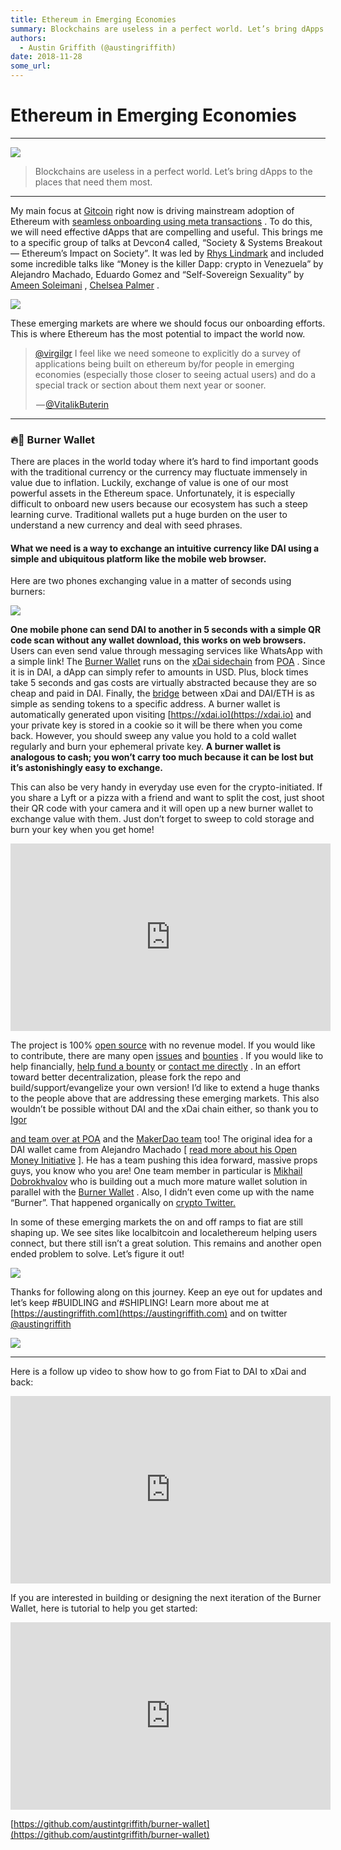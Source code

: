 ```yaml
---
title: Ethereum in Emerging Economies
summary: Blockchains are useless in a perfect world. Let’s bring dApps to the places that need them most. My main focus at Gitcoin right now is driving mainstream adoption of Ethereum with seamless onboarding using meta transactions . To do this, we will need effective dApps that are compelling and useful. This brings me to a specific group of talks at Devcon4 called, “Society & Systems Breakout — Ethereum’s Impact on Society”. It was led by Rhys Lindmark and included some incredible talks like “Money is
authors:
  - Austin Griffith (@austingriffith)
date: 2018-11-28
some_url: 
---
```


# Ethereum in Emerging Economies



----


![](https://api.beta.kauri.io:443/ipfs/QmStntke9yvjMVK3Aq7cHUjzzLWmWkk4rfoaCxGeaxYctX)

> Blockchains are useless in a perfect world. Let’s bring dApps to the places that need them most.


----

My main focus at 
[Gitcoin](https://gitcoin.co)
 right now is driving mainstream adoption of Ethereum with 
[seamless onboarding using meta transactions](https://medium.com/@austin_48503/technologies-driving-mainstream-web3-adoption-1b9d8686ba8c)
 . To do this, we will need effective dApps that are compelling and useful.
This brings me to a specific group of talks at Devcon4 called, “Society & Systems Breakout — Ethereum’s Impact on Society”. It was led by 
[Rhys Lindmark](https://medium.com/@RhysLindmark)
 and included some incredible talks like “Money is the killer Dapp: crypto in Venezuela” by Alejandro Machado, Eduardo Gomez and “Self-Sovereign Sexuality” by 
[Ameen Soleimani](https://medium.com/@ameensol)
 , 
[Chelsea Palmer](https://medium.com/@chiselinc)
 .

![](https://api.beta.kauri.io:443/ipfs/QmQ7dedbDc92psd1nRL2GrjeUVcrwANXF9joG5Kn3xLEYc)

These emerging markets are where we should focus our onboarding efforts. This is where Ethereum has the most potential to impact the world now.

<blockquote class="twitter-tweet" data-align="center" data-conversation="none" data-dnt="true"><p><a href="http://twitter.com/virgilgr" target="_blank" title="Twitter profile for @virgilgr">@virgilgr</a> I feel like we need someone to explicitly do a survey of applications being built on ethereum by/for people in emerging economies (especially those closer to seeing actual users) and do a special track or section about them next year or sooner.</p><p> — <a href="https://twitter.com/VitalikButerin/status/1060121523640565761">@VitalikButerin</a></p></blockquote>


----


### 🔥👛 Burner Wallet
There are places in the world today where it’s hard to find important goods with the traditional currency or the currency may fluctuate immensely in value due to inflation. Luckily, exchange of value is one of our most powerful assets in the Ethereum space.
Unfortunately, it is especially difficult to onboard new users because our ecosystem has such a steep learning curve. Traditional wallets put a huge burden on the user to understand a new currency and deal with seed phrases.

#### What we need is a way to exchange an intuitive currency like DAI using a simple and ubiquitous platform like the mobile web browser.
Here are two phones exchanging value in a matter of seconds using burners:

![](https://api.beta.kauri.io:443/ipfs/Qme8fjarQYZG5KXpNkfZJ4dYomtsUyu9AWX5RFNHwjcVjF)

 
**One mobile phone can send DAI to another in 5 seconds with a simple QR code scan without any wallet download, this works on web browsers.**
 Users can even send value through messaging services like WhatsApp with a simple link!
The 
[Burner Wallet](https://github.com/austintgriffith/burner-wallet)
 runs on the 
[xDai sidechain](https://medium.com/poa-network/poa-network-partners-with-makerdao-on-xdai-chain-the-first-ever-usd-stable-blockchain-65a078c41e6a)
 from 
[POA](https://poa.network)
 . Since it is in DAI, a dApp can simply refer to amounts in USD. Plus, block times take 5 seconds and gas costs are virtually abstracted because they are so cheap and paid in DAI. Finally, the 
[bridge](https://dai-bridge.poa.network/)
 between xDai and DAI/ETH is as simple as sending tokens to a specific address.
A burner wallet is automatically generated upon visiting 
[https://xdai.io](https://xdai.io)
 and your private key is stored in a cookie so it will be there when you come back. However, you should sweep any value you hold to a cold wallet regularly and burn your ephemeral private key. 
**A burner wallet is analogous to cash; you won’t carry too much because it can be lost but it’s astonishingly easy to exchange.**
 
This can also be very handy in everyday use even for the crypto-initiated. If you share a Lyft or a pizza with a friend and want to split the cost, just shoot their QR code with your camera and it will open up a new burner wallet to exchange value with them. Just don’t forget to sweep to cold storage and burn your key when you get home!

<iframe allowfullscreen="" frameborder="0" height="300" scrolling="no" src="https://www.youtube.com/embed/KkOyrEvYqO8" width="512"></iframe>

The project is 100% 
[open source](https://github.com/austintgriffith/burner-wallet)
 with no revenue model. If you would like to contribute, there are many open 
[issues](https://github.com/austintgriffith/burner-wallet/issues)
 and 
[bounties](https://gitcoin.co/explorer?keywords=burner-wallet)
 . If you would like to help financially, 
[help fund a bounty](https://gitcoin.co/explorer?keywords=burner-wallet)
 or 
[contact me directly](https://twitter.com/austingriffith)
 . In an effort toward better decentralization, please fork the repo and build/support/evangelize your own version!
I’d like to extend a huge thanks to the people above that are addressing these emerging markets. This also wouldn’t be possible without DAI and the xDai chain either, so thank you to 
[Igor](https://twitter.com/barinov)
  
[and team over at POA](https://poa.network/)
 and the 
[MakerDao team](https://makerdao.com)
 too!
The original idea for a DAI wallet came from Alejandro Machado [ 
[read more about his Open Money Initiative](https://www.openmoneyinitiative.org/)
 ]. He has a team pushing this idea forward, massive props guys, you know who you are! One team member in particular is 
[Mikhail Dobrokhvalov](https://medium.com/@m.dobrokhvalov)
 who is building out a much more mature wallet solution in parallel with the 
[Burner Wallet](https://github.com/austintgriffith/burner-wallet)
 . Also, I didn’t even come up with the name “Burner”. That happened organically on 
[crypto Twitter.](https://twitter.com/andrewdamelio/status/1056213238571024386)
 
In some of these emerging markets the on and off ramps to fiat are still shaping up. We see sites like localbitcoin and localethereum helping users connect, but there still isn’t a great solution. This remains and another open ended problem to solve. Let’s figure it out!

![](https://api.beta.kauri.io:443/ipfs/QmUzJPmVMdtwAnJGQqbNW7SvhmweExq2QGjn4zxUe7X5AW)

Thanks for following along on this journey. Keep an eye out for updates and let’s keep #BUIDLING and #SHIPLING! Learn more about me at 
[https://austingriffith.com](https://austingriffith.com)
 and on twitter 
[@austingriffith](https://twitter.com/austingriffith)
 

![](https://api.beta.kauri.io:443/ipfs/QmQpzqNYuRL6zHbuRtKmEXpDzJnmfFSQQnrsPUn2T1fPU8)


----

Here is a follow up video to show how to go from Fiat to DAI to xDai and back:

<iframe allowfullscreen="" frameborder="0" height="300" scrolling="no" src="https://www.youtube.com/embed/sbHIyDMpqyY" width="512"></iframe>

If you are interested in building or designing the next iteration of the Burner Wallet, here is tutorial to help you get started:

<iframe allowfullscreen="" frameborder="0" height="300" scrolling="no" src="https://www.youtube.com/embed/bAHluAuyLqo" width="512"></iframe>

 
[https://github.com/austintgriffith/burner-wallet](https://github.com/austintgriffith/burner-wallet)
 
